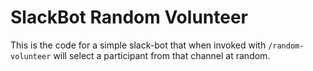 # SlackBot Random Volunteer

This is the code for a simple slack-bot that when invoked with `/random-volunteer` will select a participant from that channel at random.